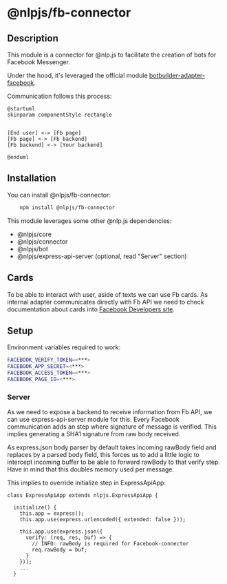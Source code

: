# @nlpjs/fb-connector

## Description

This module is a connector for @nlp.js to facilitate the creation of bots for Facebook Messenger.

Under the hood, it's leveraged the official module [botbuilder-adapter-facebook](https://www.npmjs.com/package/botbuilder-adapter-facebook).

Communication follows this process:

```plantuml
@startuml
skinparam componentStyle rectangle


[End user] <-> [Fb page]
[Fb page] <-> [Fb backend]
[Fb backend] <-> [Your backend]

@enduml

```

## Installation

You can install @nlpjs/fb-connector:

```bash
    npm install @nlpjs/fb-connector
```

This module leverages some other @nlp.js dependencies:

- @nlpjs/core
- @nlpjs/connector
- @nlpjs/bot
- @nlpjs/express-api-server (optional, read "Server" section)

## Cards

To be able to interact with user, aside of texts we can use Fb cards. As internal adapter communicates directly with Fb API we need to check documentation about cards into [Facebook Developers site](https://developers.facebook.com/docs/messenger-platform/send-messages).

## Setup

Environment variables required to work:

```bash
FACEBOOK_VERIFY_TOKEN=<***>
FACEBOOK_APP_SECRET=<***>
FACEBOOK_ACCESS_TOKEN=<***>
FACEBOOK_PAGE_ID=<***>
```

### Server

As we need to expose a backend to receive information from Fb API, we can use express-api-server module for this.
Every Facebook communication adds an step where signature of message is verified. This implies generating a SHA1 signature from raw body received.

As express.json body parser by default takes incoming rawBody field and replaces by a parsed body field, this forces us to add a little logic to intercept incoming buffer to be able to forward rawBody to that verify step. Have in mind that this doubles memory used per message.

This implies to override initialize step in ExpressApiApp:

```
class ExpressApiApp extends nlpjs.ExpressApiApp {

  initialize() {
    this.app = express();
    this.app.use(express.urlencoded({ extended: false }));

    this.app.use(express.json({
      verify: (req, res, buf) => {
        // INFO: rawBody is required for Facebook-connector
        req.rawBody = buf;
      }
    }));
    ...
  }
```
